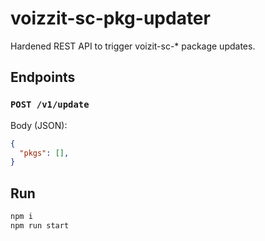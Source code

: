 # voizzit-sc-pkg-updater
Hardened REST API to trigger voizit-sc-* package updates.

## Endpoints

### `POST /v1/update`
Body (JSON):
```json
{
  "pkgs": [],
}
```

## Run
```bash
npm i
npm run start
```